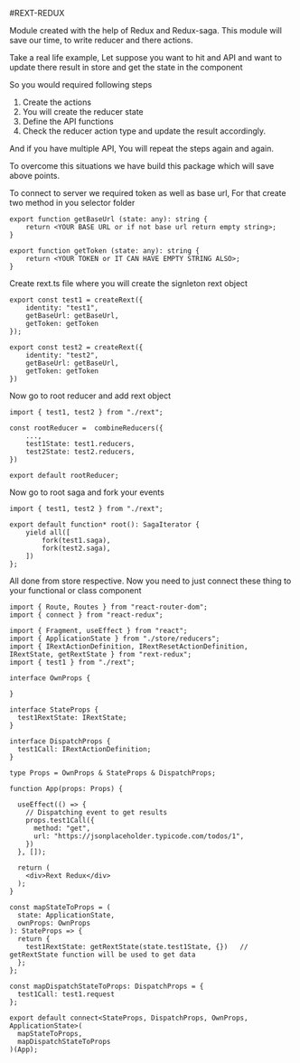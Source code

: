 #REXT-REDUX

Module created with the help of Redux and Redux-saga. This module will save our time, to write reducer and there actions.

Take a real life example, Let suppose you want to hit and API and want to update there result in store and get the state in the component

So you would required following steps 
1. Create the actions
2. You will create the reducer state
3. Define the API functions
4. Check the reducer action type and update the result accordingly.

And if you have multiple API, You will repeat the steps again and again.

To overcome this situations we have build this package which will save above points.

To connect to server we required token as well as base url, For that create two method in you selector folder

```
export function getBaseUrl (state: any): string {
    return <YOUR BASE URL or if not base url return empty string>;
} 

export function getToken (state: any): string {
    return <YOUR TOKEN or IT CAN HAVE EMPTY STRING ALSO>;
} 
```

Create rext.ts file where you will create the signleton rext object
```
export const test1 = createRext({
    identity: "test1",
    getBaseUrl: getBaseUrl,
    getToken: getToken
});

export const test2 = createRext({
    identity: "test2",
    getBaseUrl: getBaseUrl,
    getToken: getToken
})
```

Now go to root reducer and add rext object

```
import { test1, test2 } from "./rext";

const rootReducer =  combineReducers({
    ...,
    test1State: test1.reducers,
    test2State: test2.reducers,
})

export default rootReducer;
```


Now go to root saga and fork your events

```
import { test1, test2 } from "./rext";

export default function* root(): SagaIterator {
    yield all([
        fork(test1.saga),
        fork(test2.saga),
    ])
};
```

All done from store respective. Now you need to just connect these thing to your functional or class component

```
import { Route, Routes } from "react-router-dom";
import { connect } from "react-redux";

import { Fragment, useEffect } from "react";
import { ApplicationState } from "./store/reducers";
import { IRextActionDefinition, IRextResetActionDefinition, IRextState, getRextState } from "rext-redux";
import { test1 } from "./rext";

interface OwnProps {

}

interface StateProps {
  test1RextState: IRextState;
}

interface DispatchProps {
  test1Call: IRextActionDefinition;
}

type Props = OwnProps & StateProps & DispatchProps;

function App(props: Props) {

  useEffect(() => {
    // Dispatching event to get results
    props.test1Call({
      method: "get",
      url: "https://jsonplaceholder.typicode.com/todos/1",
    })
  }, []);

  return (
    <div>Rext Redux</div>
  );
}

const mapStateToProps = (
  state: ApplicationState,
  ownProps: OwnProps
): StateProps => {
  return {
    test1RextState: getRextState(state.test1State, {})   // getRextState function will be used to get data
  };
};

const mapDispatchStateToProps: DispatchProps = {
  test1Call: test1.request
};

export default connect<StateProps, DispatchProps, OwnProps, ApplicationState>(
  mapStateToProps,
  mapDispatchStateToProps
)(App);
```